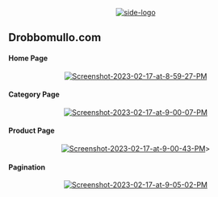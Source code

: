<p align="center"><a href="https://ibb.co/jHXbQt5"><img src="https://i.ibb.co/stYbN7P/side-logo.png" alt="side-logo" border="0"></a></p>



## Drobbomullo.com




#### Home Page
<p align="center"><a href="https://ibb.co/k4SMWL1"><img src="https://i.ibb.co/Pc6tf2Q/Screenshot-2023-02-17-at-8-59-27-PM.png" alt="Screenshot-2023-02-17-at-8-59-27-PM" border="0"></a></p>

 #### Category Page

<p align="center"><a href="https://ibb.co/FYq3x9Z"><img src="https://i.ibb.co/3FYdrw6/Screenshot-2023-02-17-at-9-00-07-PM.png" alt="Screenshot-2023-02-17-at-9-00-07-PM" border="0"></a></p>

#### Product Page
<p align="center"><a href="https://ibb.co/74bFKnH"><img src="https://i.ibb.co/ZmNCxB3/Screenshot-2023-02-17-at-9-00-43-PM.png" alt="Screenshot-2023-02-17-at-9-00-43-PM" border="0"></a>></p>

#### Pagination

<p align="center"><a href="https://ibb.co/FnrRQyF"><img src="https://i.ibb.co/stf8TNZ/Screenshot-2023-02-17-at-9-05-02-PM.png" alt="Screenshot-2023-02-17-at-9-05-02-PM" border="0"></a></p>

